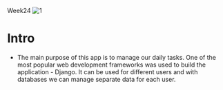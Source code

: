 Week24 
![1](https://user-images.githubusercontent.com/68993494/187045547-120115af-2968-4aaf-8d67-282854ff6170.jpg)


# Intro
- Тhe main purpose of this app is to manage our daily tasks. One of the most popular web development frameworks was used to build the application - Django. It can be used for different users and with databases we can manage separate data for each user. 
